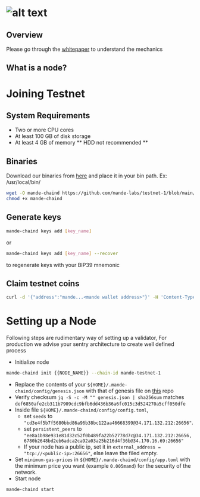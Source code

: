 # ![alt text](https://raw.githubusercontent.com/ksalab/nodes/main/logo/mande-text.webp "Mande")

## Overview

Please go through the [whitepaper](https://drive.google.com/file/d/17EScDNUlaYT1Xiera20x8rYsmI3ejggj/view) to understand the mechanics

## What is a node?

# Joining Testnet

## System Requirements
- Two or more CPU cores
- At least 100 GB of disk storage
- At least 4 GB of memory
** HDD not recommended **

## Binaries

Download our binaries from [here](https://github.com/mande-labs/testnet-1/blob/main/mande-chaind) and place it in your bin path. Ex: /usr/local/bin/

```bash
wget -O mande-chaind https://github.com/mande-labs/testnet-1/blob/main/mande-chaind
chmod +x mande-chaind
```

## Generate keys

```bash
mande-chaind keys add [key_name]
```

or

```bash
mande-chaind keys add [key_name] --recover
```

to regenerate keys with your BIP39 mnemonic

## Claim testnet coins

```bash
curl -d '{"address":"mande...<mande wallet address>"}' -H 'Content-Type: application/json' http://35.224.207.121:8080/request
```

# Setting up a Node

Following steps are rudimentary way of setting up a validator, For production we advise your sentry architecture to create well defined process

- Initialize node

```bash
mande-chaind init {{NODE_NAME}} --chain-id mande-testnet-1
```

- Replace the contents of your `${HOME}/.mande-chaind/config/genesis.json` with that of genesis file on [this](https://github.com/mande-labs/testnet-1/blob/main/genesis.json) repo
- Verify checksum `jq -S -c -M "" genesis.json | sha256sum` matches `def6850afe2cb311b7909cdc9bfb6dd436b36a6fc015c3d524270a5cff050dfe`
- Inside file `${HOME}/.mande-chaind/config/config.toml`,
  - set `seeds` to `"cd3e4f5b7f5680bbd86a96b38bc122aa46668399@34.171.132.212:26656"`.
  - set `persistent_peers` to `"ee8a1b98e931e81d32c52f0b489fa22b52778d7c@34.171.132.212:26656,6780b2648bd2eb6adca2ca92a03a25b216d4f36b@34.170.16.69:26656"`
  - If your node has a public ip, set it in `external_address = "tcp://<public-ip>:26656"`, else leave the filed empty.
- Set `minimum-gas-prices` in `${HOME}/.mande-chaind/config/app.toml` with the minimum price you want (example `0.005mand`) for the security of the network.
- Start node

```bash
mande-chaind start
```


